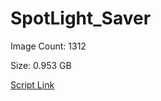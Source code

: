 # SpotLight_Saver

Image Count: 1312

Size: 0.953 GB

[Script Link](https://github.com/liuyal/Archive/blob/master/Python/Utilities/Miscellaneous/spotlight_saver.py)